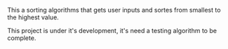 This a sorting algorithms that gets user inputs and sortes from smallest to the highest value. 



This project is under it's development, it's need a testing algorithm to be complete. 
